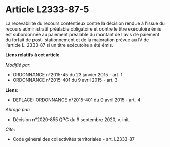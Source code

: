 # Article L2333-87-5

La recevabilité du recours contentieux contre la décision rendue à l'issue du recours administratif préalable obligatoire et
contre le titre exécutoire émis est subordonnée au paiement préalable du montant de l'avis de paiement du forfait de post-
stationnement et de la majoration prévue au IV de l'article L. 2333-87 si un titre exécutoire a été émis.

**Liens relatifs à cet article**

_Modifié par_:

  - ORDONNANCE n°2015-45 du 23 janvier 2015 - art. 1
  - ORDONNANCE n°2015-401 du 9 avril 2015 - art. 3

**Liens**:

  - DEPLACE: ORDONNANCE n°2015-401 du 9 avril 2015 - art. 4

_Abrogé par_:

  - Décision n°2020-855 QPC du 9 septembre 2020, v. init.

_Cite_:

  - Code général des collectivités territoriales - art. L2333-87
